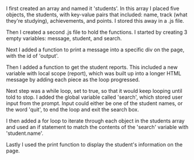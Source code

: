 
I first created an array and named it 'students'. In this array I placed five objects, the students, with key-value pairs that included: name, track (what they're studying), achievements, and points. I stored this away in a .js file.

Then I created a second .js file to hold the functions. 
I started by creating 3 empty variables: message, student, and search.

Next I added a function to print a message into a specific div on the page, with the id of 'output'. 

Then I added a function to get the student reports. This included a new variable with local scope (report), which was built up into a longer HTML message by adding each piece as the loop progressed. 

Next step was a while loop, set to true, so that it would keep looping until told to stop. I added the global variable called 'search', which stored user input from the prompt. Input could either be one of the student names, or the word 'quit', to end the loop and exit the search box. 

I then added a for loop to iterate through each object in the students array and used an if statement to match the contents of the 'search' variable with 'student.name'. 

Lastly I used the print function to display the student's information on the page. 
